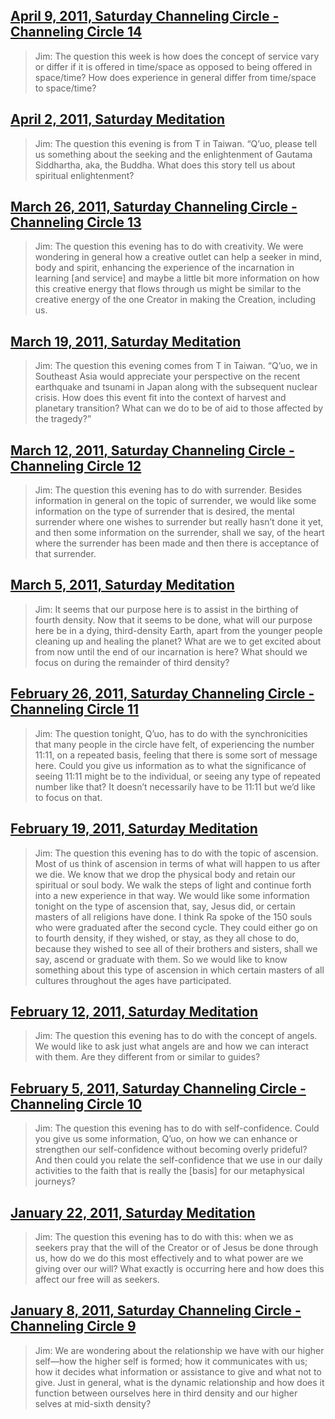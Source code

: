 ## [April 9, 2011, Saturday Channeling Circle - Channeling Circle 14](en/2011/2011_0409)


> Jim: The question this week is how does the concept of service vary or differ if it is offered in time/space as opposed to being offered in space/time? How does experience in general differ from time/space to space/time?

[<i class="fas fa-file-pdf"></i>](http://llresearch.org/transcripts/issues/2011/2011_0409.pdf) [<i class="fas fa-external-link-alt"></i>](http://llresearch.org/transcripts/issues/2011/2011_0409.aspx)
 

## [April 2, 2011, Saturday Meditation](en/2011/2011_0402)


> Jim: The question this evening is from T in Taiwan. “Q’uo, please tell us something about the seeking and the enlightenment of Gautama Siddhartha, aka, the Buddha. What does this story tell us about spiritual enlightenment?

[<i class="fas fa-file-pdf"></i>](http://llresearch.org/transcripts/issues/2011/2011_0402.pdf) [<i class="fas fa-external-link-alt"></i>](http://llresearch.org/transcripts/issues/2011/2011_0402.aspx)
 

## [March 26, 2011, Saturday Channeling Circle - Channeling Circle 13](en/2011/2011_0326)


> Jim: The question this evening has to do with creativity. We were wondering in general how a creative outlet can help a seeker in mind, body and spirit, enhancing the experience of the incarnation in learning [and service] and maybe a little bit more information on how this creative energy that flows through us might be similar to the creative energy of the one Creator in making the Creation, including us.

[<i class="fas fa-file-pdf"></i>](http://llresearch.org/transcripts/issues/2011/2011_0326.pdf) [<i class="fas fa-external-link-alt"></i>](http://llresearch.org/transcripts/issues/2011/2011_0326.aspx)
 

## [March 19, 2011, Saturday Meditation](en/2011/2011_0319)


> Jim: The question this evening comes from T in Taiwan. “Q’uo, we in Southeast Asia would appreciate your perspective on the recent earthquake and tsunami in Japan along with the subsequent nuclear crisis. How does this event fit into the context of harvest and planetary transition? What can we do to be of aid to those affected by the tragedy?”

[<i class="fas fa-file-pdf"></i>](http://llresearch.org/transcripts/issues/2011/2011_0319.pdf) [<i class="fas fa-external-link-alt"></i>](http://llresearch.org/transcripts/issues/2011/2011_0319.aspx)
 

## [March 12, 2011, Saturday Channeling Circle - Channeling Circle 12](en/2011/2011_0312)


> Jim: The question this evening has to do with surrender. Besides information in general on the topic of surrender, we would like some information on the type of surrender that is desired, the mental surrender where one wishes to surrender but really hasn’t done it yet, and then some information on the surrender, shall we say, of the heart where the surrender has been made and then there is acceptance of that surrender.

[<i class="fas fa-file-pdf"></i>](http://llresearch.org/transcripts/issues/2011/2011_0312.pdf) [<i class="fas fa-external-link-alt"></i>](http://llresearch.org/transcripts/issues/2011/2011_0312.aspx)
 

## [March 5, 2011, Saturday Meditation](en/2011/2011_0305)


> Jim: It seems that our purpose here is to assist in the birthing of fourth density. Now that it seems to be done, what will our purpose here be in a dying, third-density Earth, apart from the younger people cleaning up and healing the planet? What are we to get excited about from now until the end of our incarnation is here? What should we focus on during the remainder of third density?

[<i class="fas fa-file-pdf"></i>](http://llresearch.org/transcripts/issues/2011/2011_0305.pdf) [<i class="fas fa-external-link-alt"></i>](http://llresearch.org/transcripts/issues/2011/2011_0305.aspx)
 

## [February 26, 2011, Saturday Channeling Circle - Channeling Circle 11](en/2011/2011_0226)


> Jim: The question tonight, Q’uo, has to do with the synchronicities that many people in the circle have felt, of experiencing the number 11:11, on a repeated basis, feeling that there is some sort of message here. Could you give us information as to what the significance of seeing 11:11 might be to the individual, or seeing any type of repeated number like that? It doesn’t necessarily have to be 11:11 but we’d like to focus on that.

[<i class="fas fa-file-pdf"></i>](http://llresearch.org/transcripts/issues/2011/2011_0226.pdf) [<i class="fas fa-external-link-alt"></i>](http://llresearch.org/transcripts/issues/2011/2011_0226.aspx)
 

## [February 19, 2011, Saturday Meditation](en/2011/2011_0219)


> Jim: The question this evening has to do with the topic of ascension. Most of us think of ascension in terms of what will happen to us after we die. We know that we drop the physical body and retain our spiritual or soul body. We walk the steps of light and continue forth into a new experience in that way. We would like some information tonight on the type of ascension that, say, Jesus did, or certain masters of all religions have done. I think Ra spoke of the 150 souls who were graduated after the second cycle. They could either go on to fourth density, if they wished, or stay, as they all chose to do, because they wished to see all of their brothers and sisters, shall we say, ascend or graduate with them. So we would like to know something about this type of ascension in which certain masters of all cultures throughout the ages have participated.

[<i class="fas fa-file-pdf"></i>](http://llresearch.org/transcripts/issues/2011/2011_0219.pdf) [<i class="fas fa-external-link-alt"></i>](http://llresearch.org/transcripts/issues/2011/2011_0219.aspx)
 

## [February 12, 2011, Saturday Meditation](en/2011/2011_0212)


> Jim: The question this evening has to do with the concept of angels. We would like to ask just what angels are and how we can interact with them. Are they different from or similar to guides?

[<i class="fas fa-file-pdf"></i>](http://llresearch.org/transcripts/issues/2011/2011_0212.pdf) [<i class="fas fa-external-link-alt"></i>](http://llresearch.org/transcripts/issues/2011/2011_0212.aspx)
 

## [February 5, 2011, Saturday Channeling Circle - Channeling Circle 10](en/2011/2011_0205)


> Jim: The question this evening has to do with self-confidence. Could you give us some information, Q’uo, on how we can enhance or strengthen our self-confidence without becoming overly prideful? And then could you relate the self-confidence that we use in our daily activities to the faith that is really the [basis] for our metaphysical journeys?

[<i class="fas fa-file-pdf"></i>](http://llresearch.org/transcripts/issues/2011/2011_0205.pdf) [<i class="fas fa-external-link-alt"></i>](http://llresearch.org/transcripts/issues/2011/2011_0205.aspx)
 

## [January 22, 2011, Saturday Meditation](en/2011/2011_0122)


> Jim: The question this evening has to do with this: when we as seekers pray that the will of the Creator or of Jesus be done through us, how do we do this most effectively and to what power are we giving over our will? What exactly is occurring here and how does this affect our free will as seekers.

[<i class="fas fa-file-pdf"></i>](http://llresearch.org/transcripts/issues/2011/2011_0122.pdf) [<i class="fas fa-external-link-alt"></i>](http://llresearch.org/transcripts/issues/2011/2011_0122.aspx)
 

## [January 8, 2011, Saturday Channeling Circle - Channeling Circle 9](en/2011/2011_0108)


> Jim: We are wondering about the relationship we have with our higher self—how the higher self is formed; how it communicates with us; how it decides what information or assistance to give and what not to give. Just in general, what is the dynamic relationship and how does it function between ourselves here in third density and our higher selves at mid-sixth density?

[<i class="fas fa-file-pdf"></i>](http://llresearch.org/transcripts/issues/2011/2011_0108.pdf) [<i class="fas fa-external-link-alt"></i>](http://llresearch.org/transcripts/issues/2011/2011_0108.aspx)
 